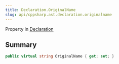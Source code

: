 ```yaml
---
title: Declaration.OriginalName
slug: api/cppsharp.ast.declaration.originalname
---
```

Property in [Declaration](/api/cppsharp/ast/declaration)

## Summary



```csharp
public virtual string OriginalName { get; set; }
```

